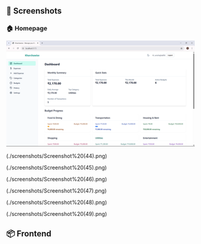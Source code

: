 
## 🚀 Screenshots

### 🏠 Homepage

![Homepage](./screenshots/Screenshot%20(43).png)

(./screenshots/Screenshot%20(44).png)

(./screenshots/Screenshot%20(45).png)

(./screenshots/Screenshot%20(46).png)

(./screenshots/Screenshot%20(47).png)

(./screenshots/Screenshot%20(48).png)

(./screenshots/Screenshot%20(49).png)
## 📦 Frontend